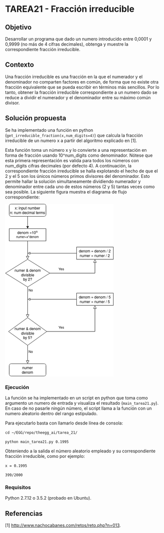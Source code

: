 # TAREA21 - Fracción irreducible

## Objetivo

Desarrollar un programa que dado un numero introducido entre 0,0001 y 0,9999 (no más de 4 cifras decimales), obtenga y muestre la correspondiente fracción irreducible.

## Contexto

Una fracción irreducible es una fracción en la que el numerador y el denominador no comparten factores en común, de forma que no existe otra fracción equivalente que se pueda escribir en términos más sencillos. Por lo tanto, obtener la fracción irreducible correspondiente a un numero dado se reduce a dividir el numerador y el denominador entre su máximo común divisor.

## Solución propuesta

Se ha implementado una función en python (`get_irreducible_fraction(x,num_digits=4)`) que calcula la fracción irreducible de un numero x a partir del algoritmo explicado en [1].

Esta función toma un número x y lo convierte a una representación en forma de fracción usando 10^num_digits como denominador.
Nótese que esta primera representación es valida para todos los números con num_digits cifras decimales (por defecto 4).
A continuación, la correspondiente fracción irreducible se halla explotando el hecho de que el 2 y el 5 son los únicos números primos divisores del denominador.
Esto permite hallar la solución simultaneamente dividiendo numerador y denominador entre cada uno de estos números (2 y 5) tantas veces como sea posible. La siguiente figura muestra el diagrama de flujo correspondiente:


![ ](https://raw.githubusercontent.com/dmaestrow/theegg_ai/master/tarea_21/flowchart_%2321.png)


### Ejecución   

La función se ha implementado en un script en python que toma como argumento un numero de entrada y visualiza el resultado (`main_tarea21.py`). 
En caso de no pasarle ningún número, el script llama a la función con un numero aleatorio dentro del rango estipulado. 

Para ejecutarlo basta con llamarlo desde línea de consola:

```
cd ~/EGG/repo/theegg_ai/tarea_21/
```

```
python main_tarea21.py 0.1995
```

Obteniendo a la salida el número aleatorio empleado y su correspondiente fracción irreducible, como por ejemplo:


```
x = 0.1995
```

```
399/2000
```
### Requisitos
Python 2.7.12 o 3.5.2 (probado en Ubuntu).

## Referencias
[1] http://www.nachocabanes.com/retos/reto.php?n=013.
